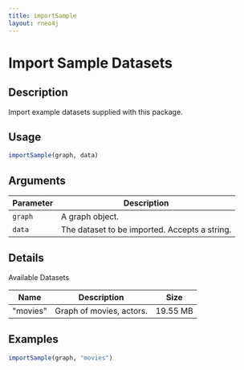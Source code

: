 ```yaml
---
title: importSample
layout: rneo4j
---
```


# Import Sample Datasets

## Description

Import example datasets supplied with this package.

## Usage

```r
importSample(graph, data)
```

## Arguments

| Parameter | Description     |
| --------- | --------------- |
| `graph`   | A graph object. |
| `data`    | The dataset to be imported. Accepts a string. |

## Details

Available Datasets

| Name | Description | Size |
| ---- | ----------- | ---- |
| "movies" | Graph of movies, actors. | 19.55 MB |

## Examples

 ```r
 importSample(graph, "movies")
 ```